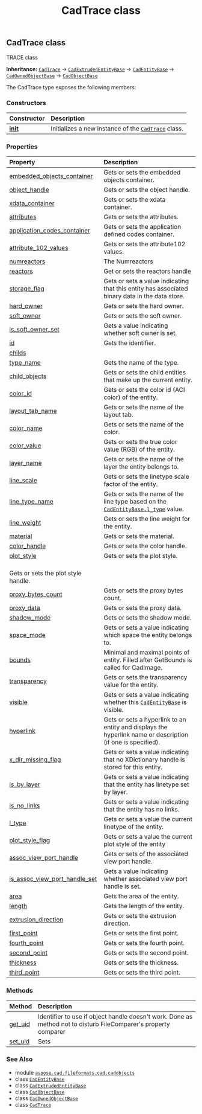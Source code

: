 ﻿---
title: CadTrace class
second_title: Aspose.CAD for Python via .NET API References
description: 
type: docs
weight: 1290
url: /python-net/aspose.cad.fileformats.cad.cadobjects/cadtrace/
is_root: false
---

## CadTrace class

TRACE class



**Inheritance:** [`CadTrace`](/cad/python-net/aspose.cad.fileformats.cad.cadobjects/cadtrace) → 
[`CadExtrudedEntityBase`](/cad/python-net/aspose.cad.fileformats.cad.cadobjects/cadextrudedentitybase) → 
[`CadEntityBase`](/cad/python-net/aspose.cad.fileformats.cad.cadobjects/cadentitybase) → 
[`CadOwnedObjectBase`](/cad/python-net/aspose.cad.fileformats.cad.cadobjects/cadownedobjectbase) → 
[`CadObjectBase`](/cad/python-net/aspose.cad.fileformats.cad.cadobjects/cadobjectbase)



The CadTrace type exposes the following members:

### Constructors
| Constructor | Description |
| :- | :- |
| [__init__](/cad/python-net/aspose.cad.fileformats.cad.cadobjects/cadtrace/__init__/#) | Initializes a new instance of the [`CadTrace`](/cad/python-net/aspose.cad.fileformats.cad.cadobjects/cadtrace) class. |


### Properties
| Property | Description |
| :- | :- |
| [embedded_objects_container](/cad/python-net/aspose.cad.fileformats.cad.cadobjects/cadtrace/embedded_objects_container) | Gets or sets the embedded objects container. |
| [object_handle](/cad/python-net/aspose.cad.fileformats.cad.cadobjects/cadtrace/object_handle) | Gets or sets the object handle. |
| [xdata_container](/cad/python-net/aspose.cad.fileformats.cad.cadobjects/cadtrace/xdata_container) | Gets or sets the xdata container. |
| [attributes](/cad/python-net/aspose.cad.fileformats.cad.cadobjects/cadtrace/attributes) | Gets or sets the attributes. |
| [application_codes_container](/cad/python-net/aspose.cad.fileformats.cad.cadobjects/cadtrace/application_codes_container) | Gets or sets the application defined codes container. |
| [attribute_102_values](/cad/python-net/aspose.cad.fileformats.cad.cadobjects/cadtrace/attribute_102_values) | Gets or sets the attribute102 values. |
| [numreactors](/cad/python-net/aspose.cad.fileformats.cad.cadobjects/cadtrace/numreactors) | The Numreactors |
| [reactors](/cad/python-net/aspose.cad.fileformats.cad.cadobjects/cadtrace/reactors) | Get or sets the reactors handle |
| [storage_flag](/cad/python-net/aspose.cad.fileformats.cad.cadobjects/cadtrace/storage_flag) | Gets or sets a value indicating that this entity has associated binary data in the data store. |
| [hard_owner](/cad/python-net/aspose.cad.fileformats.cad.cadobjects/cadtrace/hard_owner) | Gets or sets the hard owner. |
| [soft_owner](/cad/python-net/aspose.cad.fileformats.cad.cadobjects/cadtrace/soft_owner) | Gets or sets the soft owner. |
| [is_soft_owner_set](/cad/python-net/aspose.cad.fileformats.cad.cadobjects/cadtrace/is_soft_owner_set) | Gets a value indicating whether soft owner is set. |
| [id](/cad/python-net/aspose.cad.fileformats.cad.cadobjects/cadtrace/id) | Gets the identifier. |
| [childs](/cad/python-net/aspose.cad.fileformats.cad.cadobjects/cadtrace/childs) |  |
| [type_name](/cad/python-net/aspose.cad.fileformats.cad.cadobjects/cadtrace/type_name) | Gets the name of the type. |
| [child_objects](/cad/python-net/aspose.cad.fileformats.cad.cadobjects/cadtrace/child_objects) | Gets or sets the child entities that make up the current entity. |
| [color_id](/cad/python-net/aspose.cad.fileformats.cad.cadobjects/cadtrace/color_id) | Gets or sets the color id (ACI color) of the entity. |
| [layout_tab_name](/cad/python-net/aspose.cad.fileformats.cad.cadobjects/cadtrace/layout_tab_name) | Gets or sets the name of the layout tab. |
| [color_name](/cad/python-net/aspose.cad.fileformats.cad.cadobjects/cadtrace/color_name) | Gets or sets the name of the color. |
| [color_value](/cad/python-net/aspose.cad.fileformats.cad.cadobjects/cadtrace/color_value) | Gets or sets the true color value (RGB) of the entity. |
| [layer_name](/cad/python-net/aspose.cad.fileformats.cad.cadobjects/cadtrace/layer_name) | Gets or sets the name of the layer the entity belongs to. |
| [line_scale](/cad/python-net/aspose.cad.fileformats.cad.cadobjects/cadtrace/line_scale) | Gets or sets the linetype scale factor of the entity. |
| [line_type_name](/cad/python-net/aspose.cad.fileformats.cad.cadobjects/cadtrace/line_type_name) | Gets or sets the name of the line type based on the [`CadEntityBase.l_type`](/cad/python-net/aspose.cad.fileformats.cad.cadobjects/cadentitybase#l_type) value. |
| [line_weight](/cad/python-net/aspose.cad.fileformats.cad.cadobjects/cadtrace/line_weight) | Gets or sets the line weight for the entity. |
| [material](/cad/python-net/aspose.cad.fileformats.cad.cadobjects/cadtrace/material) | Gets or sets the material. |
| [color_handle](/cad/python-net/aspose.cad.fileformats.cad.cadobjects/cadtrace/color_handle) | Gets or sets the color handle. |
| [plot_style](/cad/python-net/aspose.cad.fileformats.cad.cadobjects/cadtrace/plot_style) | Gets or sets the plot style.<br/>Gets or sets the plot style handle. |
| [proxy_bytes_count](/cad/python-net/aspose.cad.fileformats.cad.cadobjects/cadtrace/proxy_bytes_count) | Gets or sets the proxy bytes count. |
| [proxy_data](/cad/python-net/aspose.cad.fileformats.cad.cadobjects/cadtrace/proxy_data) | Gets or sets the proxy data. |
| [shadow_mode](/cad/python-net/aspose.cad.fileformats.cad.cadobjects/cadtrace/shadow_mode) | Gets or sets the shadow mode. |
| [space_mode](/cad/python-net/aspose.cad.fileformats.cad.cadobjects/cadtrace/space_mode) | Gets or sets a value indicating which space the entity belongs to. |
| [bounds](/cad/python-net/aspose.cad.fileformats.cad.cadobjects/cadtrace/bounds) | Minimal and maximal points of entity. Filled after GetBounds is called for CadImage. |
| [transparency](/cad/python-net/aspose.cad.fileformats.cad.cadobjects/cadtrace/transparency) | Gets or sets the transparency value for the entity. |
| [visible](/cad/python-net/aspose.cad.fileformats.cad.cadobjects/cadtrace/visible) | Gets or sets a value indicating whether this [`CadEntityBase`](/cad/python-net/aspose.cad.fileformats.cad.cadobjects/cadentitybase) is visible. |
| [hyperlink](/cad/python-net/aspose.cad.fileformats.cad.cadobjects/cadtrace/hyperlink) | Gets or sets a hyperlink to an entity and displays the hyperlink name or description (if one is specified). |
| [x_dir_missing_flag](/cad/python-net/aspose.cad.fileformats.cad.cadobjects/cadtrace/x_dir_missing_flag) | Gets or sets a value indicating that no XDictionary handle is stored for this entity. |
| [is_by_layer](/cad/python-net/aspose.cad.fileformats.cad.cadobjects/cadtrace/is_by_layer) | Gets or sets a value indicating that the entity has linetype set by layer. |
| [is_no_links](/cad/python-net/aspose.cad.fileformats.cad.cadobjects/cadtrace/is_no_links) | Gets or sets a value indicating that the entity has no links. |
| [l_type](/cad/python-net/aspose.cad.fileformats.cad.cadobjects/cadtrace/l_type) | Gets or sets a value the current linetype of the entity. |
| [plot_style_flag](/cad/python-net/aspose.cad.fileformats.cad.cadobjects/cadtrace/plot_style_flag) | Gets or sets a value the current plot style of the entity |
| [assoc_view_port_handle](/cad/python-net/aspose.cad.fileformats.cad.cadobjects/cadtrace/assoc_view_port_handle) | Gets or sets of the associated view port handle. |
| [is_assoc_view_port_handle_set](/cad/python-net/aspose.cad.fileformats.cad.cadobjects/cadtrace/is_assoc_view_port_handle_set) | Gets a value indicating whether associated view port handle is set. |
| [area](/cad/python-net/aspose.cad.fileformats.cad.cadobjects/cadtrace/area) | Gets the area of the entity. |
| [length](/cad/python-net/aspose.cad.fileformats.cad.cadobjects/cadtrace/length) | Gets the length of the entity. |
| [extrusion_direction](/cad/python-net/aspose.cad.fileformats.cad.cadobjects/cadtrace/extrusion_direction) | Gets or sets the extrusion direction. |
| [first_point](/cad/python-net/aspose.cad.fileformats.cad.cadobjects/cadtrace/first_point) | Gets or sets the first point. |
| [fourth_point](/cad/python-net/aspose.cad.fileformats.cad.cadobjects/cadtrace/fourth_point) | Gets or sets the fourth point. |
| [second_point](/cad/python-net/aspose.cad.fileformats.cad.cadobjects/cadtrace/second_point) | Gets or sets the second point. |
| [thickness](/cad/python-net/aspose.cad.fileformats.cad.cadobjects/cadtrace/thickness) | Gets or sets the thickness. |
| [third_point](/cad/python-net/aspose.cad.fileformats.cad.cadobjects/cadtrace/third_point) | Gets or sets the third point. |


### Methods
| Method | Description |
| :- | :- |
| [get_uid](/cad/python-net/aspose.cad.fileformats.cad.cadobjects/cadtrace/get_uid/#) | Identifier to use if object handle doesn't work. Done as method not to disturb FileComparer's property comparer |
| [set_uid](/cad/python-net/aspose.cad.fileformats.cad.cadobjects/cadtrace/set_uid/#str) | Sets |



### See Also
* module [`aspose.cad.fileformats.cad.cadobjects`](..)
* class [`CadEntityBase`](/cad/python-net/aspose.cad.fileformats.cad.cadobjects/cadentitybase)
* class [`CadExtrudedEntityBase`](/cad/python-net/aspose.cad.fileformats.cad.cadobjects/cadextrudedentitybase)
* class [`CadObjectBase`](/cad/python-net/aspose.cad.fileformats.cad.cadobjects/cadobjectbase)
* class [`CadOwnedObjectBase`](/cad/python-net/aspose.cad.fileformats.cad.cadobjects/cadownedobjectbase)
* class [`CadTrace`](/cad/python-net/aspose.cad.fileformats.cad.cadobjects/cadtrace)
